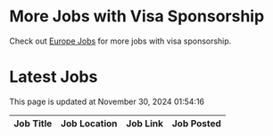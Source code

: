 # More Jobs with Visa Sponsorship

Check out [Europe Jobs](https://github.com/sureshparimi/europejobs#latest-jobs) for more jobs with visa sponsorship.

# Latest Jobs

This page is updated at November 30, 2024 01:54:16

| Job Title | Job Location | Job Link | Job Posted |
| --- | --- | --- | --- |
